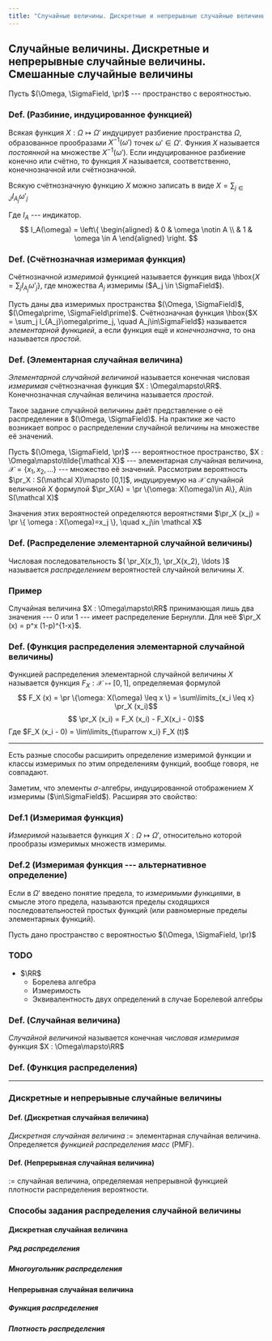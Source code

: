 ```yaml
---
title: "Случайные величины. Дискретные и непрерывные случайные величины. Смешанные случайные величины"
---
```

## Случайные величины. Дискретные и непрерывные случайные величины. Смешанные случайные величины ##

Пусть $(\Omega, \SigmaField, \pr)$ --- пространство с вероятностью.

### Def. (Разбиние, индуцированное функцией) ###
Всякая функция $X : \Omega\mapsto\Omega\prime$
индуцирует разбиение пространства $\Omega$,
образованное прообразами $X^{-1}(\omega\prime)$ точек $\omega\prime\in\Omega\prime$.
Функия $X$ называется *постоянной* на множестве $X^{-1}(\omega\prime)$.
Если индуцированное разбиение конечно или счётно,
то функция $X$ называется, соответственно, конечнозначной или счётнозначной.

Всякую счётнозначную функцию $X$ можно записать в виде
$X = \sum_{j\in J} I_{A_j} \omega\prime_j$

Где $I_A$ --- индикатор.
$$
  I_A(\omega) =
  \left\{
  \begin{aligned}
    & 0 & \omega \notin A \\
    & 1 & \omega \in A
  \end{aligned}
  \right.
$$


### Def. (Счётнозначная измеримая функция) ###
Счётнозначной *измеримой* функцией называется функция вида
\hbox{$X = \sum_j I_{A_j}\omega\prime_j$}, где множества $A_j$ измеримы ($A_j \in \SigmaField$).

Пусть даны два измеримых пространства $(\Omega, \SigmaField)$, $(\Omega\prime, \SigmaField\prime)$.
Счётнозначная функция \hbox{$X = \sum_j I_{A_j}\omega\prime_j, \quad A_j\in\SigmaField$} называется *элементарной функцией*,
а если функция ещё и *конечнозначна*, то она называется *простой*.

### Def. (Элементарная случайная величина) ###
*Элементарной случайной величиной*
называется конечная числовая *измеримая* счётнозначная функция $X : \Omega\mapsto\RR$.
Конечнозначная случайная величина называется *простой*.

Такое задание случайной величины даёт представление о её распределении в $(\Omega, \SigmaField)$.
На практике же часто возникает вопрос о распределении случайной величины на множестве её значений.

Пусть
$(\Omega, \SigmaField, \pr)$ --- вероятностное пространство,
$X : \Omega\mapsto\tilde{\mathcal X}$ --- элементарная случайная величина,
$\mathcal X = \{ x_1, x_2, \ldots \}$ --- множество её значений.
Рассмотрим вероятность $\pr_X : S(\mathcal X)\mapsto [0,1]$,
индуцируемую на $\mathcal X$ случайной величиной $X$ формулой
$\pr_X(A) = \pr \{\omega: X(\omega)\in A\}, A\in S(\mathcal X)$

Значения этих вероятностей определяются
вероятнстями $\pr_X (x_j) = \pr \{ \omega : X(\omega)=x_j \}, \quad x_j\in \mathcal X$

### Def. (Распределение элементарной случайной величины)
Числовая последовательность $( \pr_X(x_1), \pr_X(x_2), \ldots )$
называется *распределением* вероятностей случайной величины $X$.

### Пример ###
Случайная величина $X : \Omega\mapsto\RR$ принимающая лишь два значения --- $0$ или $1$ --- имеет распределение Бернулли.
Для неё $\pr_X (x) = p^x (1-p)^{1-x}$.

### Def. (Функция распределения элементарной случайной величины) ###
Функцией распределения элементарной случайной величины $X$
называется функция $F_X : \mathcal X\mapsto [0,1]$, определяемая формулой
$$ F_X (x) = \pr \{\omega: X(\omega) \leq x \} = \sum\limits_{x_i \leq x} \pr_X (x_i)$$
$$ \pr_X (x_i) = F_X (x_i) - F_X(x_i - 0)$$
Где $F_X (x_i - 0) = \lim\limits_{t\uparrow x_i} F_X (t)$

* * *

Есть разные способы расширить определение измеримой функции и
классы измеримых по этим определениям функций, вообще говоря, не совпадают.

Заметим, что элементы $\sigma$-алгебры, индуцированной отображением $X$
измеримы ($\in\SigmaField$). Расширяя это свойство:

### Def.1 (Измеримая функция) ###
*Измеримой* называется функция $X : \Omega\mapsto\Omega\prime$,
относительно которой прообразы измеримых множеств измеримы.

### Def.2 (Измеримая функция --- альтернативное определение) ###
Если в $\Omega\prime$ введено понятие предела, то
*измеримыми функциями*, в смысле этого предела,
называются пределы сходящихся последовательностей простых функций
(или равномерные пределы элементарных функций).


Пусть дано пространство с вероятностью $(\Omega, \SigmaField, \pr)$

### TODO ###
* $\RR$
    * Борелева алгебра
    * Измеримость
    * Эквивалентность двух определений в случае Борелевой алгебры

### Def. (Случайная величина) ###
*Случайной величиной* называется конечная *числовая измеримая* функция $X : \Omega\mapsto\RR$

### Def. (Функция распределения) ###

* * *

### Дискретные и непрерывные случайные величины ###

#### Def. (Дискретная случайная величина) ####
*Дискретная случайная величина* $:=$ элементарная случайная величина.
Определяется *функцией распределения масс* (PMF).

#### Def. (Непрерывная случайная величина) ####
$:=$ случайная величина, определяемая непрерывной функцией плотности распределения вероятности.


### Способы задания распределения случайной величины ###

#### Дискретная случайная величина ####

##### Ряд распределения #####

##### Многоугольник распределения #####



#### Непрерывная случайная величина ####

##### Функция распределения #####

##### Плотность распределения #####
